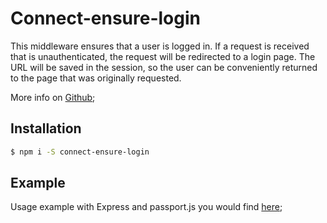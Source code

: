 # Connect-ensure-login
This middleware ensures that a user is logged in. If a request is received that is unauthenticated, the request will be redirected to a login page. The URL will be saved in the session, so the user can be conveniently returned to the page that was originally requested.

More info on [Github](https://github.com/jaredhanson/connect-ensure-login);

## Installation
``` bash
$ npm i -S connect-ensure-login
```

## Example
Usage example with Express and passport.js you would find [here](../../../libs/passport.js/local-combo/connect-ensure-login);
